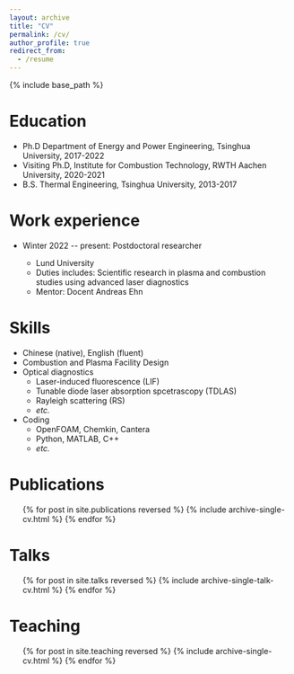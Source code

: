 ```yaml
---
layout: archive
title: "CV"
permalink: /cv/
author_profile: true
redirect_from:
  - /resume
---
```


{% include base_path %}

# Education

- Ph.D Department of Energy and Power Engineering, Tsinghua University, 2017-2022
- Visiting Ph.D, Institute for Combustion Technology, RWTH Aachen University, 2020-2021
- B.S. Thermal Engineering, Tsinghua University, 2013-2017

# Work experience

- Winter 2022 -- present: Postdoctoral researcher

  - Lund University
  - Duties includes: Scientific research in plasma and combustion studies using advanced laser diagnostics
  - Mentor: Docent Andreas Ehn

# Skills

- Chinese (native), English (fluent)
- Combustion and Plasma Facility Design
- Optical diagnostics
  - Laser-induced fluorescence (LIF)
  - Tunable diode laser absorption spcetrascopy (TDLAS)
  - Rayleigh scattering (RS)
  - <i>etc.</i>
- Coding
  - OpenFOAM, Chemkin, Cantera
  - Python, MATLAB, C++
  - <i>etc.</i>

# Publications

  <ul>{% for post in site.publications reversed %}
    {% include archive-single-cv.html %}
  {% endfor %}</ul>
  
Talks
======
  <ul>{% for post in site.talks reversed %}
    {% include archive-single-talk-cv.html  %}
  {% endfor %}</ul>
  
Teaching
======
  <ul>{% for post in site.teaching reversed %}
    {% include archive-single-cv.html %}
  {% endfor %}</ul>
  
<!-- Service and leadership
======
* Currently signed in to 43 different slack teams -->
